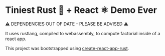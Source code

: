 # Tiniest Rust 🦀 + React ⚛️ Demo Ever

⚠ DEPENDENCIES OUT OF DATE - PLEASE BE ADVISED ⚠ 

It uses rustlang, compiled to webassembly, to compute factorial inside of a react app.

This project was bootstrapped using [create-react-app-rust](https://github.com/thomashorrobin/create-react-app-rust).

